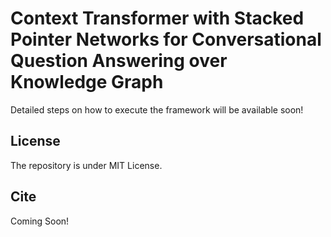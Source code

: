 # Context Transformer with Stacked Pointer Networks for Conversational Question Answering over Knowledge Graph

Detailed steps on how to execute the framework will be available soon!

## License
The repository is under MIT License.

## Cite
Coming Soon!
